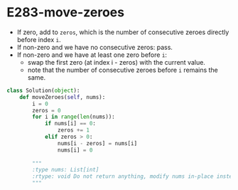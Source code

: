 # E283-move-zeroes

* If zero, add to `zeros`, which is the number of consecutive zeroes directly before index `i`. 
* If non-zero and we have no consecutive zeros: pass. 
* If non-zero and we have at least one zero before `i`: 
  * swap the first zero \(at index i - zeros\) with the current value. 
  * note that the number of consecutive zeroes before `i` remains the same. 

```python
class Solution(object):
    def moveZeroes(self, nums):
        i = 0 
        zeros = 0
        for i in range(len(nums)):
            if nums[i] == 0:
                zeros += 1
            elif zeros > 0: 
                nums[i - zeros] = nums[i]
                nums[i] = 0
                
        """
        :type nums: List[int]
        :rtype: void Do not return anything, modify nums in-place instead.
        """
```


